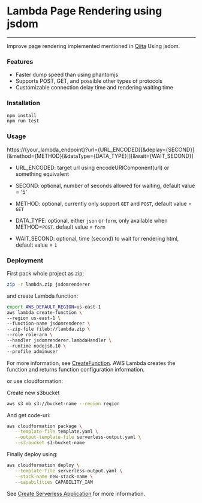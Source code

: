 # Lambda Page Rendering using jsdom
----------------------------

Improve page rendering implemented mentioned in [Qiita](http://qiita.com/peg_73_/items/b1d4ed5327f82b049850) Using jsdom.

### Features
- Faster dump speed than using phantomjs
- Supports POST, GET, and possible other types of protocols
- Customizable connection delay time and rendering waiting time


### Installation
```bash
npm install
npm run test
```

### Usage

https://{your_lambda_endpoint}?url={URL_ENCODED}\[&deplay={SECOND}\]\[&method={METHOD}\[&dataType={DATA_TYPE}\]\]\[&wait={WAIT_SECOND}\]

- URL_ENCODED: target url using encodeURIComponent(url) or something equivalent

- SECOND: optional, number of seconds allowed for waiting, default value = '5'

- METHOD: optional, currently only support `GET` and `POST`, default value = `GET`

- DATA_TYPE: optional, either `json` or `form`, only available when METHOD=`POST`. default value = `form`

- WAIT_SECOND: optional, time (second) to wait for rendering html, default value = `1`

### Deployment
First pack whole project as zip:
```bash
zip -r lambda.zip jsdomrenderer
```

and create Lambda function:
```bash
export AWS_DEFAULT_REGION=us-east-1
aws lambda create-function \
--region us-east-1 \
--function-name jsdomrenderer \
--zip-file fileb://lambda.zip \
--role role-arn \
--handler jsdomrenderer.lambdaHandler \
--runtime nodejs6.10 \
--profile adminuser
```

For more information, see [CreateFunction](http://docs.aws.amazon.com/cli/latest/reference/lambda/create-function.html). AWS Lambda creates the function and returns function configuration information.

or use cloudformation:

Create new s3bucket
```bash
aws s3 mb s3://bucket-name --region region
```

And get code-uri:
```bash
aws cloudformation package \
   --template-file template.yaml \
   --output-template-file serverless-output.yaml \
   --s3-bucket s3-bucket-name
```

Finally deploy using:
```bash
aws cloudformation deploy \
   --template-file serverless-output.yaml \
   --stack-name new-stack-name \
   --capabilities CAPABILITY_IAM
```

See [Create Serverless Application](http://docs.aws.amazon.com/lambda/latest/dg/serverless-deploy-wt.html) for more information.
